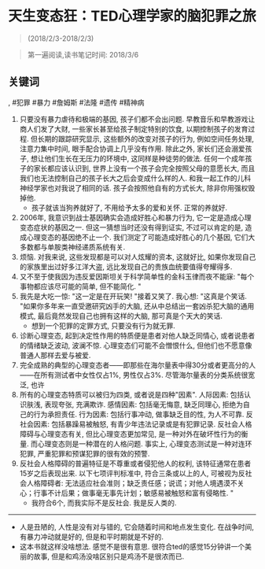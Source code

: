 # 天生变态狂：TED心理学家的脑犯罪之旅

> (2018/2/3-2018/2/3)

> 第一遍阅读,读书笔记时间: 2018/3/6

## 关键词

, #犯罪 #暴力 #詹姆斯 #法隆 #遗传 #精神病

1. 只要没有暴力虐待和极端的基因, 孩子们都不会出问题. 早教音乐和早教游戏让商人们发了大财, 一些家长甚至给孩子制定特别的饮食, 以期控制孩子的发育过程. 但长期的跟踪研究显示, 这些额外的改变对孩子的行为, 例如空间任务处理, 注意力集中时间, 眼手配合协调上几乎没有作用. 除此之外, 家长们还会溺爱孩子, 想让他们生长在无压力的环境中, 这同样是种徒劳的做法. 任何一个成年孩子的家长都应该认识到, 世界上没有一个孩子会完全按照父母的意愿长大, 而且我们也无法控制自己的孩子长大之后会变成什么样的人. 和我一起工作的儿科神经学家也对我说了相同的话. 孩子会按照他自有的方式长大, 除非你用强权毁掉他.
    * 孩子就该当狗养就好了, 不用给予太多的爱和关怀. 正常的养就好.
2. 2006年, 我意识到战士基因确实会造成好胜心和暴力行为, 它一定是造成心理变态症状的基因之一. 但这一猜想当时还没有得到证实, 不过可以肯定的是, 造成心理变态的基因绝不止一个. 我们测定了可能造成好胜心的几个基因, 它们大多数都与单胺类神经递质系统有关.
3. 烦恼. 对我来说, 这些发现都是可以对人炫耀的资本, 这就好比, 如果你发现自己的家族里出过好多江洋大盗, 远比发现自己的贵族血统要值得夸耀得多.
5. 又不至于使我因为违反爱因斯坦关于科学简单性的金科玉律而夜不能寐: "每个事物都应该尽可能的简单, 但不能简化. "
6. 我先是大吃一惊: "这一定是在开玩笑! "接着又笑了. 我心想: "这真是个笑话. "如果你多年来一直受邀研究凶手的大脑, 还从中总结出一套凶杀犯大脑的通用模式, 最后竟然发现自己也拥有这样的大脑, 那可真是个天大的笑话.
    * 想到一个犯罪的定罪方式, 只要没有行为就无罪.
8. 诊断心理变态, 起到决定性作用的特质便是患者对他人缺乏同情心, 或者说患者的情绪缺乏波动, 波澜不惊. 心理变态们可能不会憎恨什么, 但他们也不愿意像普通人那样去爱与被爱.
9. 完全成熟的典型的心理变态者——即那些在海尔量表中得30分或者更高分的人——在所有测试者中女性仅占1%, 男性仅占3%. 尽管海尔量表的分类系统很宽泛, 也许
10. 所有的心理变态特质可以被归为四类, 或者说是四种"因素". 人际因素: 包括认识肤浅, 表现夸张, 充满欺诈. 感情因素: 包括毫无悔意, 缺乏同理心, 拒绝为自己的行为承担责任. 行为因素: 包括行事冲动, 做事缺乏目的性, 为人不可靠. 反社会因素: 包括暴躁易被触怒, 有青少年违法记录或是有犯罪记录. 反社会人格障碍与心理变态有关, 但比心理变态更加常见, 是一种对外在破坏性行为的衡量. 而心理变态则是一种潜在的人格问题. 事实上, 心理变态测试是一种对连环犯罪, 严重犯罪和预谋犯罪的很有效的预警.
11. 反社会人格障碍的普遍特征是不尊重或者侵犯他人的权利, 该特征通常在患者15岁之后表现出来. 以下七项评判标准中, 符合三条或以上的人, 可被视为反社会人格障碍者: 无法适应社会准则；缺乏责任感；说谎；对他人境遇漠不关心；行事不计后果；做事毫无事先计划；敏感易被触怒和富有侵略性. "
    * 我符合6个, 而我实际不是反社会. 我是反人类的.
----

* 人是丑陋的, 人性是没有对与错的, 它会随着时间和地点发生变化. 在战争时间, 有暴力冲动就是好的, 但是和平时期就是不好的.
* 这本书就这样没啥想法. 感觉不是很有意思. 很符合ted的感觉15分钟讲一个美丽的故事, 但是和鸡汤没啥区别只是鸡汤不是很浓而已.
